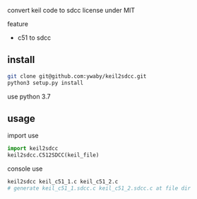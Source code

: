 convert keil code to sdcc
license under MIT

feature
- c51 to sdcc

## install
```sh
git clone git@github.com:ywaby/keil2sdcc.git
python3 setup.py install
```
use python 3.7

## usage
import use
```py
import keil2sdcc
keil2sdcc.C512SDCC(keil_file)
```

console use
```sh
keil2sdcc keil_c51_1.c keil_c51_2.c
# generate keil_c51_1.sdcc.c keil_c51_2.sdcc.c at file dir
```